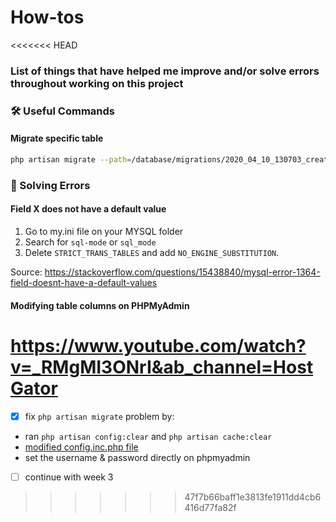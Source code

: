 # How-tos

<<<<<<< HEAD
### List of things that have helped me improve and/or solve errors throughout working on this project

### 🛠 Useful Commands

#### **Migrate specific table**

```bash
php artisan migrate --path=/database/migrations/2020_04_10_130703_create_test_table.php
```

### 🌈 Solving Errors

#### **Field X does not have a default value**

1. Go to my.ini file on your MYSQL folder
2. Search for `sql-mode` or `sql_mode`
3. Delete `STRICT_TRANS_TABLES` and add `NO_ENGINE_SUBSTITUTION`.

Source: https://stackoverflow.com/questions/15438840/mysql-error-1364-field-doesnt-have-a-default-values

#### Modifying table columns on PHPMyAdmin

https://www.youtube.com/watch?v=_RMgMI3ONrI&ab_channel=HostGator
=======
-   [x] fix `php artisan migrate` problem by:
-   ran `php artisan config:clear` and `php artisan cache:clear`
-   [modified config.inc.php file](https://stackoverflow.com/questions/2341043/login-page-in-phpmyadmin)
-   set the username & password directly on phpmyadmin
-   [ ] continue with week 3
>>>>>>> 47f7b66baff1e3813fe1911dd4cb6416d77fa82f
